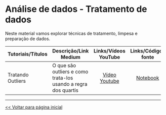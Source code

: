# Análise de dados - Tratamento de dados
Neste material vamos explorar técnicas de tratamento, limpesa e preparação de dados.

| Tutoriais/Títulos    | Descrição/Link Medium  | Links/Vídeos YouTube | Links/Códigos fonte |
| --- | --- | :---: | :---: |
| Tratando Outliers | O que são outliers e como trata-los usando a regra dos quartis | [Vídeo Youtube](https://youtu.be/2E9OWy6jfWg) | [Notebook](https://github.com/dev-daniel-amorim/Topico-Analise_dados/blob/main/outliers.ipynb) |

<hr>

[<< Voltar para página inicial](https://github.com/dev-daniel-amorim)
